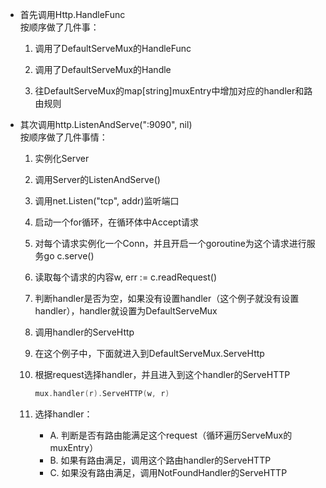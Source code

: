 - 首先调用Http.HandleFunc  
    按顺序做了几件事：

  1. 调用了DefaultServeMux的HandleFunc

  2. 调用了DefaultServeMux的Handle

  3. 往DefaultServeMux的map[string]muxEntry中增加对应的handler和路由规则

- 其次调用http.ListenAndServe(":9090", nil)  
    按顺序做了几件事情：

  1. 实例化Server

  2. 调用Server的ListenAndServe()  

  3. 调用net.Listen("tcp", addr)监听端口

  4. 启动一个for循环，在循环体中Accept请求

  5. 对每个请求实例化一个Conn，并且开启一个goroutine为这个请求进行服务go c.serve()

  6. 读取每个请求的内容w, err := c.readRequest()

  7. 判断handler是否为空，如果没有设置handler（这个例子就没有设置handler），handler就设置为DefaultServeMux

  8. 调用handler的ServeHttp

  9. 在这个例子中，下面就进入到DefaultServeMux.ServeHttp

  10. 根据request选择handler，并且进入到这个handler的ServeHTTP
        ```go
        mux.handler(r).ServeHTTP(w, r)
        ```
  11. 选择handler：  
      - A. 判断是否有路由能满足这个request（循环遍历ServeMux的muxEntry）  
      - B. 如果有路由满足，调用这个路由handler的ServeHTTP
      - C. 如果没有路由满足，调用NotFoundHandler的ServeHTTP